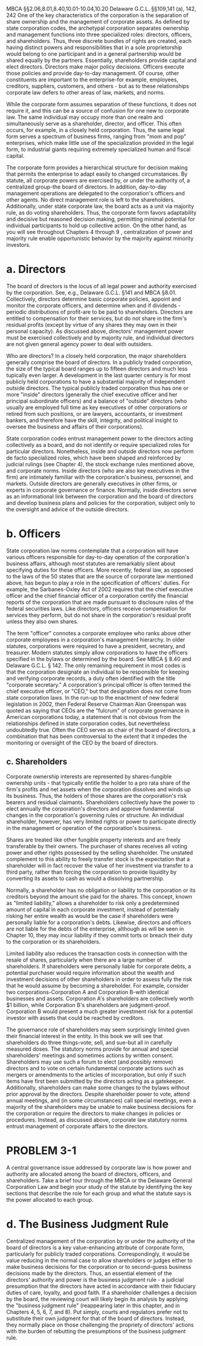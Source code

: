 
MBCA §§2.06,8.01,8.40,10.01-10.04,10.20
Delaware G.C.L. §§109,141 (a), 142, 242
One of the key characteristics of the corporation is the separation of share ownership and the management of corporate assets. As defined by state corporation codes, the archetypal corporation separates ownership and management functions into three specialized roles: directors, officers, and shareholders. Thus, three discrete bundles of rights are created, each having distinct powers and responsibilities that in a sole proprietorship would belong to one participant and in a general partnership would be shared equally by the partners. Essentially, shareholders provide capital and elect directors. Directors make major policy decisions. Officers execute those policies and provide day-to-day management. Of course, other constituents are important to the enterprise-for example, employees, creditors, suppliers, customers, and others - but as to these relationships corporate law defers to other areas of law, markets, and norms.

While the corporate form assumes separation of these functions, it does not require it, and this can be a source of confusion for one new to corporate law. The same individual may occupy more than one realm and simultaneously serve as a shareholder, director, and officer. This often occurs, for example, in a closely held corporation. Thus, the same legal form serves a spectrum of business firms, ranging from "mom and pop" enterprises, which make little use of the specialization provided in the legal form, to industrial giants requiring extremely specialized human and fiscal capital.

The corporate form provides a hierarchical structure for decision making that permits the enterprise to adapt easily to changed circumstances. By statute, all corporate powers are exercised by, or under the authority of, a centralized group-the board of directors. In addition, day-to-day management operations are delegated to the corporation's officers and other agents. No direct management role is left to the shareholders. Additionally, under state corporate law, the board acts as a unit via majority rule, as do voting shareholders. Thus, the corporate form favors adaptability and decisive but reasoned decision making, permitting minimal potential for individual participants to hold up collective action. On the other hand, as you will see throughout Chapters 4 through 9 , centralization of power and majority rule enable opportunistic behavior by the majority against minority investors.

# a. Directors 

The board of directors is the locus of all legal power and authority exercised by the corporation. See, e.g., Delaware G.C.L. §141 and MBCA §8.01. Collectively, directors determine basic corporate policies, appoint and monitor the corporate officers, and determine when and if dividends - periodic distributions of profit-are to be paid to shareholders. Directors are entitled to compensation for their services, but do not share in the firm's residual profits (except by virtue of any shares they may own in their personal capacity). As discussed above, directors' management power must be exercised collectively and by majority rule, and individual directors are not given general agency power to deal with outsiders.

Who are directors? In a closely held corporation, the major shareholders generally comprise the board of directors. In a publicly traded corporation, the size of the typical board ranges up to fifteen directors and much less tupically even larger. A development in the last quarter century is for most publicly held corporations to have a substantial majority of independent outside directors. The typical publicly traded corporation thus has one or more "inside" directors (generally the chief executive officer and her principal subordinate officers) and a balance of "outside" directors (who usually are employed full time as key executives of other corporations or retired from such positions, or are lawyers, accountants, or investment bankers, and therefore have the skill, integrity, and political insight to oversee the business and affairs of their corporations).

State corporation codes entrust management power to the directors acting collectively as a board, and do not identify or require specialized roles for particular directors. Nonetheless, inside and outside directors now perform de facto specialized roles, which have been shaped and reinforced by judicial rulings (see Chapter 4), the stock exchange rules mentioned above, and corporate norms. Inside directors (who are also key executives in the firm) are intimately familiar with the corporation's business, personnel, and markets. Outside directors are generally executives in other firms, or experts in corporate governance or finance. Normally, inside directors serve as an informational link between the corporation and the board of directors and develop business plans and policies for the corporation, subject only to the oversight and advice of the outside directors.

# b. Officers 

State corporation law norms contemplate that a corporation will have various officers responsible for day-to-day operation of the corporation's business affairs, although most statutes are remarkably silent about specifying duties for these officers. More recently, federal law, as opposed to the laws of the 50 states that are the source of corporate law mentioned above, has begun to play a role in the specification of officers' duties. For example, the Sarbanes-Oxley Act of 2002 requires that the chief executive officer and the chief financial officer of a corporation certify the financial reports of the corporation that are made pursuant to disclosure rules of the federal securities laws. Like directors, officers receive compensation for services they perform, but do not share in the corporation's residual profit unless they also own shares.

The term "officer" connotes a corporate employee who ranks above other corporate employees in a corporation's management hierarchy. In older statutes, corporations were required to have a president, secretary, and treasurer. Modern statutes simply allow corporations to have the officers specified in the bylaws or determined by the board. See MBCA § 8.40 and Delaware G.C.L. § 142. The only remaining requirement in most codes is that the corporation designate an individual to be responsible for keeping and verifying corporate records, a duty often identified with the title "corporate secretary." A corporation's principal officer is often termed the chief executive officer, or "CEO," but that designation does not come from state corporation laws. In the run-up to the enactment of new federal legislation in 2002, then Federal Reserve Chairman Alan Greenspan was quoted as saying that CEOs are the "fulcrum" of corporate governance in American corporations today, a statement that is not obvious from the relationships defined in state corporation codes, but nevertheless undoubtedly true. Often the CEO serves as chair of the board of directors, a combination that has been controversial to the extent that it impedes the monitoring or oversight of the CEO by the board of directors.

## c. Shareholders

Corporate ownership interests are represented by shares-fungible ownership units - that typically entitle the holder to a pro rata share of the firm's profits and net assets when the corporation dissolves and winds up its business. Thus, the holders of those shares are the corporation's risk bearers and residual claimants. Shareholders collectively have the power to elect annually the corporation's directors and approve fundamental changes in the corporation's governing rules or structure. An individual shareholder, however, has very limited rights or power to participate directly in the management or operation of the corporation's business.

Shares are treated like other fungible property interests and are freely transferable by their owners. The purchaser of shares receives all voting power and other rights possessed by the selling shareholder. The unstated complement to this ability to freely transfer stock is the expectation that a shareholder will in fact recover the value of her investment via transfer to a third party, rather than forcing the corporation to provide liquidity by converting its assets to cash as would a dissolving partnership.

Normally, a shareholder has no obligation or liability to the corporation or its creditors beyond the amount she paid for the shares. This concept, known as "limited liability," allows a shareholder to risk only a predetermined amount of capital in each corporate investment, instead of potentially risking her entire wealth as would be the case if shareholders were personally liable for a corporation's debts. Likewise, directors and officers are not liable for the debts of the enterprise, although as will be seen in Chapter 10, they may incur liability if they commit torts or breach their duty to the corporation or its shareholders.

Limited liability also reduces the transaction costs in connection with the resale of shares, particularly when there are a large number of shareholders. If shareholders were personally liable for corporate debts, a potential purchaser would require information about the wealth and investment decisions of other shareholders in order to assess fully the risk that he would assume by becoming a shareholder. For example, consider two corporations-Corporation A and Corporation B-with identical businesses and assets. Corporation A's shareholders are collectively worth $1 billion, while Corporation B's shareholders are judgment-proof. Corporation B would present a much greater investment risk for a potential investor with assets that could be reached by creditors.

The governance role of shareholders may seem surprisingly limited given their financial interest in the entity. In this book we will see that shareholders do three things-vote, sell, and sue-but all in carefully measured doses. The statutory norms provide for annual and special shareholders' meetings and sometimes actions by written consent. Shareholders may use such a forum to elect (and possibly remove) directors and to vote on certain fundamental corporate actions such as mergers or amendments to the articles of incorporation, but only if such items have first been submitted by the directors acting as a gatekeeper. Additionally, shareholders can make some changes to the bylaws without prior approval by the directors. Despite shareholder power to vote, attend annual meetings, and (in some circumstances) call special meetings, even a majority of the shareholders may be unable to make business decisions for the corporation or require the directors to make changes in policies or procedures. Instead, as discussed above, corporate law statutory norms entrust management of corporate affairs to the directors.

# PROBLEM 3-1 

A central governance issue addressed by corporate law is how power and authority are allocated among the board of directors, officers, and shareholders. Take a brief tour through the MBCA or the Delaware General Corporation Law and begin your study of the statute by identifying the key sections that describe the role for each group and what the statute says is the power allocated to each group.
# d. The Business Judgment Rule 

Centralized management of the corporation by or under the authority of the board of directors is a key value-enhancing attribute of corporate form, particularly for publicly traded corporations. Correspondingly, it would be value reducing in the normal case to allow shareholders or judges either to make business decisions for the corporation or to second-guess business decisions made by the directors. Thus, an essential element of the directors' authority and power is the business judgment rule - a judicial presumption that the directors have acted in accordance with their fiduciary duties of care, loyalty, and good faith. If a shareholder challenges a decision by the board, the reviewing court will likely begin its analysis by applying the "business judgment rule" (reappearing later in this chapter, and in Chapters 4, 5, 6, 7, and 8). Put simply, courts and regulators prefer not to substitute their own judgment for that of the board of directors. Instead, they normally place on those challenging the propriety of directors' actions with the burden of rebutting the presumptions of the business judgment rule.
